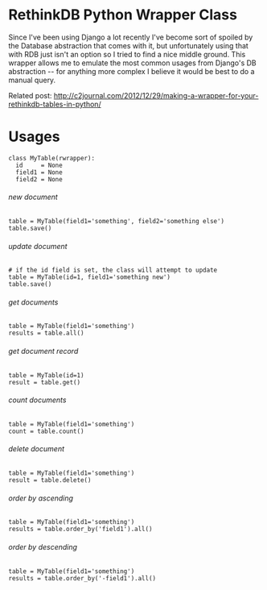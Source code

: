 RethinkDB Python Wrapper Class
==============================
Since I've been using Django a lot recently I've become sort of spoiled by the
Database abstraction that comes with it, but unfortunately using that with RDB
just isn't an option so I tried to find a nice middle ground. This wrapper
allows me to emulate the most common usages from Django's DB abstraction -- for
anything more complex I believe it would be best to do a manual query.

Related post: http://c2journal.com/2012/12/29/making-a-wrapper-for-your-rethinkdb-tables-in-python/

Usages
======
```
class MyTable(rwrapper):
  id     = None
  field1 = None
  field2 = None
```
###### new document
```
table = MyTable(field1='something', field2='something else')
table.save()
```
###### update document
```
# if the id field is set, the class will attempt to update
table = MyTable(id=1, field1='something new')
table.save()
```
###### get documents
```
table = MyTable(field1='something')
results = table.all()
```
###### get document record
```
table = MyTable(id=1)
result = table.get()
```
###### count documents
```
table = MyTable(field1='something')
count = table.count()
```
###### delete document
```
table = MyTable(field1='something')
result = table.delete()
```
###### order by ascending
```
table = MyTable(field1='something')
results = table.order_by('field1').all()
```
###### order by descending
```
table = MyTable(field1='something')
results = table.order_by('-field1').all()
```